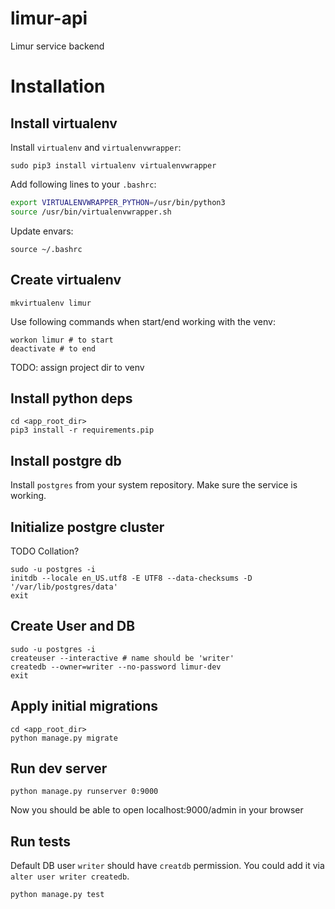 # limur-api
Limur service backend

# Installation
## Install virtualenv
Install `virtualenv` and `virtualenvwrapper`:
```
sudo pip3 install virtualenv virtualenvwrapper
```

Add following lines to your `.bashrc`:
```sh
export VIRTUALENVWRAPPER_PYTHON=/usr/bin/python3
source /usr/bin/virtualenvwrapper.sh
```

Update envars:
```
source ~/.bashrc
```

## Create virtualenv
```
mkvirtualenv limur
```

Use following commands when start/end working with the venv:
```
workon limur # to start
deactivate # to end
```

TODO: assign project dir to venv

## Install python deps
```
cd <app_root_dir>
pip3 install -r requirements.pip
```

## Install postgre db
Install `postgres` from your system repository. Make sure the service is working.

## Initialize postgre cluster
TODO Collation?
```
sudo -u postgres -i
initdb --locale en_US.utf8 -E UTF8 --data-checksums -D '/var/lib/postgres/data'
exit
```

## Create User and DB
```
sudo -u postgres -i
createuser --interactive # name should be 'writer'
createdb --owner=writer --no-password limur-dev
exit
```

## Apply initial migrations
```
cd <app_root_dir>
python manage.py migrate
```

## Run dev server
```
python manage.py runserver 0:9000
```
Now you should be able to open localhost:9000/admin in your browser

## Run tests
Default DB user `writer` should have `creatdb` permission. You could add it via `alter user writer createdb`.
```
python manage.py test
```
